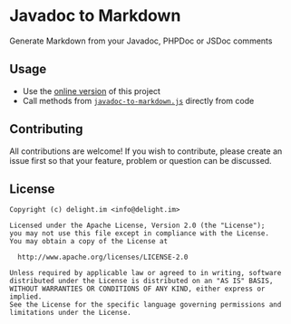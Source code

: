 # Javadoc to Markdown

Generate Markdown from your Javadoc, PHPDoc or JSDoc comments

## Usage

 * Use the [online version](https://delight-im.github.io/Javadoc-to-Markdown/) of this project
 * Call methods from [`javadoc-to-markdown.js`](_js/javadoc-to-markdown.js) directly from code

## Contributing

All contributions are welcome! If you wish to contribute, please create an issue first so that your feature, problem or question can be discussed.

## License

```
Copyright (c) delight.im <info@delight.im>

Licensed under the Apache License, Version 2.0 (the "License");
you may not use this file except in compliance with the License.
You may obtain a copy of the License at

  http://www.apache.org/licenses/LICENSE-2.0

Unless required by applicable law or agreed to in writing, software
distributed under the License is distributed on an "AS IS" BASIS,
WITHOUT WARRANTIES OR CONDITIONS OF ANY KIND, either express or implied.
See the License for the specific language governing permissions and
limitations under the License.
```
